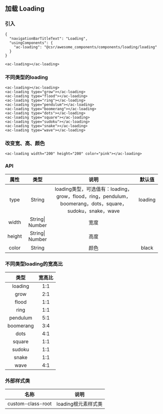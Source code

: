## 加载 Loading

### 引入

```
{
  "navigationBarTitleText": "Loading",
  "usingComponents": {
    "ac-loading": "@csr/awesome_components/components/loading/loading"
  }
}

<ac-loading></ac-loading>
```

### 不同类型的loading

```
<ac-loading></ac-loading>
<ac-loading type="grow"></ac-loading>
<ac-loading type="flood"></ac-loading>
<ac-loading type="ring"></ac-loading>
<ac-loading type="pendulum"></ac-loading>
<ac-loading type="boomerang"></ac-loading>
<ac-loading type="dots"></ac-loading>
<ac-loading type="square"></ac-loading>
<ac-loading type="sudoku"></ac-loading>
<ac-loading type="snake"></ac-loading>
<ac-loading type="wave"></ac-loading>
```

### 改变宽、高、颜色

```
<ac-loading width="200" height="200" color="pink"></ac-loading>
```




### API
| 属性 | 类型 | 说明 | 默认值 |
| :---: | :----: | :----: | :----: |
| type | String | loading类型，可选值有：loading，grow，flood，ring，pendulum，boomerang，dots，square，sudoku，snake，wave | loading
| width | String\| Number | 宽度 | 
| height | String\| Number | 高度 | 
| color | String | 颜色 | black |

### 不同类型loading的宽高比
| 类型 | 宽高比 |
| :---: | :----: |
| loading | 1:1 |
| grow | 2:1 |
| flood | 1:1 |
| ring | 1:1 |
| pendulum | 5:1 |
| boomerang | 3:4 |
| dots | 4:1 |
| square | 1:1 |
| sudoku | 1:1 |
| snake | 1:1 |
| wave | 4:1 |


### 外部样式类

| 名称 | 说明 |
| :---: | :----: |
| custom-class-root | loading根元素样式类 | 
